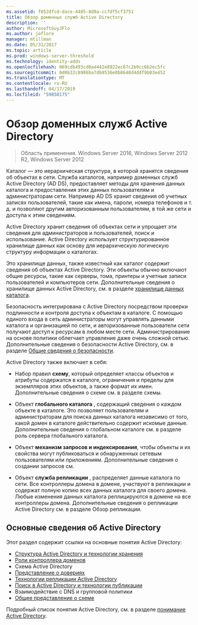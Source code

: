 ```yaml
---
ms.assetid: f052dfcd-dace-4485-8d0a-cc7df5cf3751
title: Обзор доменных служб Active Directory
description: ''
author: MicrosoftGuyJFlo
ms.author: joflore
manager: mtillman
ms.date: 05/31/2017
ms.topic: article
ms.prod: windows-server-threshold
ms.technology: identity-adds
ms.openlocfilehash: 069cdb493cd0ad442e8922ec67c2b9cc6b2ec5fc
ms.sourcegitcommit: 0d0b32c8986ba7db9536e0b8648d4ddf9b03e452
ms.translationtype: MT
ms.contentlocale: ru-RU
ms.lasthandoff: 04/17/2019
ms.locfileid: "59858175"
---
```

# <a name="active-directory-domain-services-overview"></a>Обзор доменных служб Active Directory

>Область применения. Windows Server 2016, Windows Server 2012 R2, Windows Server 2012


Каталог — это иерархическая структура, в которой хранятся сведения об объектах в сети. Служба каталогов, например доменных служб Active Directory (AD DS), предоставляет методы для хранения данных каталога и предоставления этих данных пользователям и администраторам сети. Например AD DS хранит сведения об учетных записях пользователей, такие как имена, пароли, номера телефонов и т. д. и позволяют другим авторизованным пользователям, в той же сети и доступа к этим сведениям.

Active Directory хранит сведения об объектах сети и упрощает эти сведения для администраторов и пользователей, поиск и использование. Active Directory использует структурированное хранилище данных как основу для иерархическую логическую структуру информации о каталогах.

Это хранилище данных, также известный как каталог содержит сведения об объектах Active Directory. Эти объекты обычно включают общие ресурсы, такие как серверы, тома, принтеры и учетные записи пользователей и компьютеров сети. Дополнительные сведения о хранилище данных Active Directory, см. в разделе [хранилище данных каталога](https://technet.microsoft.com/library/cc736627(v=ws.10).aspx).

Безопасность интегрирована с Active Directory посредством проверки подлинности и контроля доступа к объектам в каталоге. С помощью единого входа в сеть администраторы могут управлять данными каталога и организацией по сети, и авторизованные пользователи сети получают доступ к ресурсам в любом месте сети. Администрирование на основе политики облегчает управление даже очень сложной сетью. Дополнительные сведения о безопасности Active Directory, см. в разделе [Общие сведения о безопасности](../../plan/security-best-practices/best-practices-for-securing-active-directory.md).

Active Directory также включает в себя:
* Набор правил **схему**, который определяет классы объектов и атрибуты содержатся в каталоге, ограничения и пределы для экземпляров этих объектов, а также формат их имен. Дополнительные сведения о схеме см. в разделе схемы.


* Объект **глобального каталога** , содержащий сведения о каждом объекте в каталоге. Это позволяет пользователям и администраторам для поиска данных каталога независимо от того, какой домен в каталоге действительно содержит искомые данные. Дополнительные сведения о глобальном каталоге см. в разделе роль сервера глобального каталога.


* Объект **механизм запросов и индексирования**, чтобы объекты и их свойства могут публиковаться и обнаруженных сетевым пользователям или приложениям. Дополнительные сведения о создании запросов см.


* Объект **служба репликации** , распределяет данные каталога по сети. Все контроллеры домена в домене, участвуют в репликации и содержат полную копию всех данных каталога для своего домена. Любые изменения данных каталога реплицируются в домене на все контроллеры домена. Дополнительные сведения о репликации Active Directory см. в разделе Обзор репликации.

## <a name="understanding-active-directory"></a>Основные сведения об Active Directory
 Этот раздел содержит ссылки на основные понятия Active Directory:
 
* [Структура Active Directory и технологии хранения](https://technet.microsoft.com/library/cc759186(v=ws.10).aspx)
* [Роли контроллера доменов](https://technet.microsoft.com/library/cc786438(v=ws.10).aspx) 
* Схема Active Directory 
* [Представление о довериях](https://technet.microsoft.com/library/cc771294(v=ws.10).aspx) 
* [Технологии репликации Active Directory](https://technet.microsoft.com/library/cc786438(v=ws.10).aspx) 
* [Поиск в Active Directory и технологии публикации](https://technet.microsoft.com/library/cc775686(v=ws.10).aspx) 
* Взаимодействие с DNS и групповой политики 
* [Общее представление о схеме](https://technet.microsoft.com/library/cc759402(v=ws.10).aspx) 

Подробный список понятия Active Directory, см. в разделе [понимание Active Directory](https://technet.microsoft.com/library/cc781408(v=ws.10).aspx). 


